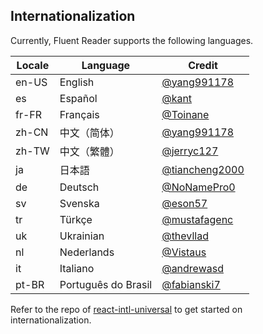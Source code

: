 ## Internationalization

Currently, Fluent Reader supports the following languages.

| Locale | Language | Credit |
| --- | --- | --- |
| en-US | English | [@yang991178](https://github.com/yang991178) |
| es | Español | [@kant](https://github.com/kant) |
| fr-FR | Français | [@Toinane](https://github.com/Toinane) |
| zh-CN | 中文（简体） | [@yang991178](https://github.com/yang991178) |
| zh-TW | 中文（繁體） | [@jerryc127](https://github.com/jerryc127) |
| ja | 日本語 | [@tiancheng2000](https://github.com/tiancheng2000) |
| de | Deutsch | [@NoNamePro0](https://github.com/NoNamePro0) |
| sv | Svenska | [@eson57](https://github.com/eson57) |
| tr | Türkçe | [@mustafagenc](https://github.com/mustafagenc) |
| uk | Ukrainian | [@thevllad](https://github.com/thevllad) |
| nl | Nederlands | [@Vistaus](https://github.com/Vistaus) |
| it | Italiano | [@andrewasd](https://github.com/andrewasd) |
| pt-BR | Português do Brasil | [@fabianski7](https://github.com/fabianski7) |

Refer to the repo of [react-intl-universal](https://github.com/alibaba/react-intl-universal) to get started on internationalization. 
